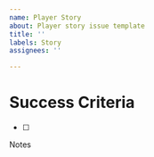 ```yaml
---
name: Player Story
about: Player story issue template
title: ''
labels: Story
assignees: ''

---
```


# Success Criteria

- [ ] 

Notes
